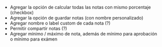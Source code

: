- Agregar la opción de calcular todas las notas con mismo porcentaje (checkbox)
- Agregar la opción de guardar notas (con nombre personalizado)
- Agregar nombre o label custom de cada nota (?)
- Permitir compartir notas (?)
- Agregar mínimo / máximo de nota, además de mínimo para aprobación o mínimo para exámen
